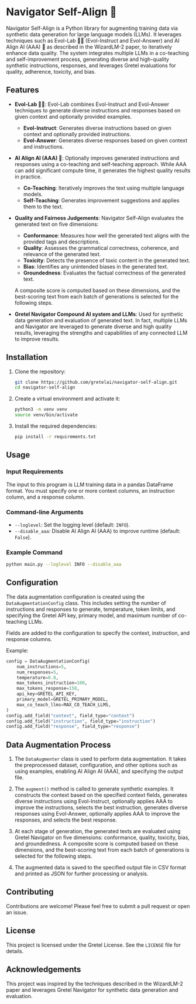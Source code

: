 # Navigator Self-Align 🚀

Navigator Self-Align is a Python library for augmenting training data via synthetic data generation for large language models (LLMs). It leverages techniques such as Evol-Lab 🌟✨ (Evol-Instruct and Evol-Answer) and AI Align AI (AAA) 🧠 as described in the WizardLM-2 paper, to iteratively enhance data quality. The system integrates multiple LLMs in a co-teaching and self-improvement process, generating diverse and high-quality synthetic instructions, responses, and leverages Gretel evaluations for quality, adherence, toxicity, and bias.

## Features

- **Evol-Lab 🌟✨**: Evol-Lab combines Evol-Instruct and Evol-Answer techniques to generate diverse instructions and responses based on given context and optionally provided examples.
  - **Evol-Instruct**: Generates diverse instructions based on given context and optionally provided instructions.
  - **Evol-Answer**: Generates diverse responses based on given context and instructions.
- **AI Align AI (AAA) 🧠**: Optionally improves generated instructions and responses using a co-teaching and self-teaching approach. While AAA can add significant compute time, it generates the highest quality results in practice.
  - **Co-Teaching**: Iteratively improves the text using multiple language models.
  - **Self-Teaching**: Generates improvement suggestions and applies them to the text.
- **Quality and Fairness Judgements**: Navigator Self-Align evaluates the generated text on five dimensions:
  - **Conformance**: Measures how well the generated text aligns with the provided tags and descriptions.
  - **Quality**: Assesses the grammatical correctness, coherence, and relevance of the generated text.
  - **Toxicity**: Detects the presence of toxic content in the generated text.
  - **Bias**: Identifies any unintended biases in the generated text.
  - **Groundedness**: Evaluates the factual correctness of the generated text.
  
  A composite score is computed based on these dimensions, and the best-scoring text from each batch of generations is selected for the following steps.
- **Gretel Navigator Compound AI system and LLMs**: Used for synthetic data generation and evaluation of generated text. In fact, multiple LLMs and Navigator are leveraged to generate diverse and high quality results, leveraging the strengths and capabilities of any connected LLM to improve results.

## Installation

1. Clone the repository:

   ```bash
   git clone https://github.com/gretelai/navigator-self-align.git
   cd navigator-self-align
   ```

2. Create a virtual environment and activate it:

   ```bash
   python3 -m venv venv
   source venv/bin/activate
   ```

3. Install the required dependencies:

   ```bash
   pip install -r requirements.txt
   ```

## Usage

### Input Requirements

The input to this program is LLM training data in a pandas DataFrame format. You must specify one or more context columns, an instruction column, and a response column.

### Command-line Arguments

- `--loglevel`: Set the logging level (default: `INFO`).
- `--disable_aaa`: Disable AI Align AI (AAA) to improve runtime (default: `False`).

### Example Command

```bash
python main.py --loglevel INFO --disable_aaa
```

## Configuration

The data augmentation configuration is created using the `DataAugmentationConfig` class. This includes setting the number of instructions and responses to generate, temperature, token limits, and specifying the Gretel API key, primary model, and maximum number of co-teaching LLMs.

Fields are added to the configuration to specify the context, instruction, and response columns.

Example:

```python
config = DataAugmentationConfig(
    num_instructions=5,
    num_responses=5,
    temperature=0.8,
    max_tokens_instruction=100,
    max_tokens_response=150,
    api_key=GRETEL_API_KEY,
    primary_model=GRETEL_PRIMARY_MODEL,
    max_co_teach_llms=MAX_CO_TEACH_LLMS,
)
config.add_field("context", field_type="context")
config.add_field("instruction", field_type="instruction")
config.add_field("response", field_type="response")
```

## Data Augmentation Process

1. The `DataAugmenter` class is used to perform data augmentation. It takes the preprocessed dataset, configuration, and other options such as using examples, enabling AI Align AI (AAA), and specifying the output file.

2. The `augment()` method is called to generate synthetic examples. It constructs the context based on the specified context fields, generates diverse instructions using Evol-Instruct, optionally applies AAA to improve the instructions, selects the best instruction, generates diverse responses using Evol-Answer, optionally applies AAA to improve the responses, and selects the best response.

3. At each stage of generation, the generated texts are evaluated using Gretel Navigator on five dimensions: conformance, quality, toxicity, bias, and groundedness. A composite score is computed based on these dimensions, and the best-scoring text from each batch of generations is selected for the following steps.

4. The augmented data is saved to the specified output file in CSV format and printed as JSON for further processing or analysis.

## Contributing

Contributions are welcome! Please feel free to submit a pull request or open an issue.

## License

This project is licensed under the Gretel License. See the `LICENSE` file for details.

## Acknowledgements

This project was inspired by the techniques described in the WizardLM-2 paper and leverages Gretel Navigator for synthetic data generation and evaluation.
